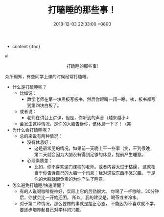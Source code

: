 ﻿---
layout: post
title: 打瞌睡的那些事！
date:   2018-12-03 22:33:00 +0800
categories: Life
tag: Life
---

* content
{:toc}


#<p align="center">打瞌睡的那些事!</p>
众所周知，有些同学上课的时候经常打瞌睡。

* 什么是打瞌睡呢？
    * 比如说：
        * 数学老师在第一块黑板写板书，然后你眼睛一闭一睁。咦，板书都写到第四块白板了。
    * 或者说：
        * 老师在讲台上讲课，但是，你听到的声音（越来越小↓
    * 会发生这种情况，是你的大脑告诉你，该休息一下了！（笑
* 为什么会打瞌睡呢？
    * 总的来说有两种情况：
        * 没有休息好：
            * 这是最常见的情况，如果前一天晚上干一些事（笑，干到很晚，
              第二天就会因为大脑没有得到足够的休息，提前产生睡意。
        * 心理素质差：
            * 比如，你不喜欢这门课程的老师。或者内容太过于枯燥，
              这就相当于你告诉自己的大脑一个讯息：我对这些东西不感兴趣。
              于是你的大脑就很负责的为你产生了睡意。
* 怎么避免打瞌睡/快速清醒？
    * 有的人说喝咖啡提神好，实际上它的后劲很大。
      你喝了一杯咖啡，30分钟后，你就会比一开始还困。
      所以，我的建议是，喝茶或者冷水。
    * 对于第二种情况，那么要做的事就是摆正心态，
      不能因为不喜欢就不学。要逐步培养起自己对学科的兴趣。
